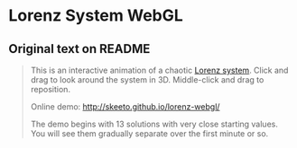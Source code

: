 # Lorenz System WebGL

## Original text on README
> This is an interactive animation of a chaotic [Lorenz system](https://en.wikipedia.org/wiki/Lorenz_system). Click and drag to look around the system in 3D. Middle-click and drag to reposition.
>
> Online demo: http://skeeto.github.io/lorenz-webgl/
>
> The demo begins with 13 solutions with very close starting values. You will see them gradually separate over the first minute or so.
